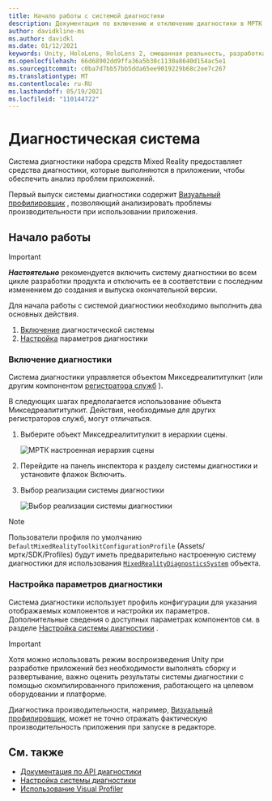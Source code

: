 ```yaml
---
title: Начало работы с системой диагностики
description: Документация по включению и отключению диагностики в МРТК
author: davidkline-ms
ms.author: davidkl
ms.date: 01/12/2021
keywords: Unity, HoloLens, HoloLens 2, смешанная реальность, разработка, MRTK
ms.openlocfilehash: 66d68902dd9ffa36a5b30c1130a8640d154ac5e1
ms.sourcegitcommit: c0ba7d7bb57bb5dda65ee9019229b68c2ee7c267
ms.translationtype: MT
ms.contentlocale: ru-RU
ms.lasthandoff: 05/19/2021
ms.locfileid: "110144722"
---
```

# <a name="diagnostic-system"></a>Диагностическая система

Система диагностики набора средств Mixed Reality предоставляет средства диагностики, которые выполняются в приложении, чтобы обеспечить анализ проблем приложений.

Первый выпуск системы диагностики содержит [Визуальный профилировщик](using-visual-profiler.md) , позволяющий анализировать проблемы производительности при использовании приложения.

## <a name="getting-started"></a>Начало работы

> [!IMPORTANT]
> **_Настоятельно_** рекомендуется включить систему диагностики во всем цикле разработки продукта и отключить ее в соответствии с последним изменением до создания и выпуска окончательной версии.

Для начала работы с системой диагностики необходимо выполнить два основных действия.

1. [Включение](#enable-diagnostics) диагностической системы
2. [Настройка](#configure-diagnostic-options) параметров диагностики

### <a name="enable-diagnostics"></a>Включение диагностики

Система диагностики управляется объектом Микседреалититулкит (или другим компонентом [регистратора служб](xref:Microsoft.MixedReality.Toolkit.IMixedRealityServiceRegistrar) ).

В следующих шагах предполагается использование объекта Микседреалититулкит. Действия, необходимые для других регистраторов служб, могут отличаться.

1. Выберите объект Микседреалититулкит в иерархии сцены.

    ![МРТК настроенная иерархия сцены](../images/MRTK_ConfiguredHierarchy.png)

1. Перейдите на панель инспектора к разделу системы диагностики и установите флажок Включить.
1. Выбор реализации системы диагностики

    ![Выбор реализации системы диагностики](../images/diagnostics/DiagnosticsSelectSystemType.png)

> [!NOTE]
> Пользователи профиля по умолчанию `DefaultMixedRealityToolkitConfigurationProfile` (Assets/мртк/SDK/Profiles) будут иметь предварительно настроенную систему диагностики для использования [`MixedRealityDiagnosticsSystem`](xref:Microsoft.MixedReality.Toolkit.Diagnostics.MixedRealityDiagnosticsSystem) объекта.

### <a name="configure-diagnostic-options"></a>Настройка параметров диагностики

Система диагностики использует профиль конфигурации для указания отображаемых компонентов и настройки их параметров. Дополнительные сведения о доступных параметрах компонентов см. в разделе [Настройка системы диагностики](configuring-diagnostics.md) .

> [!IMPORTANT]
> Хотя можно использовать режим воспроизведения Unity при разработке приложений без необходимости выполнять сборку и развертывание, важно оценить результаты системы диагностики с помощью скомпилированного приложения, работающего на целевом оборудовании и платформе.
>
> Диагностика производительности, например, [Визуальный профилировщик](using-visual-profiler.md), может не точно отражать фактическую производительность приложения при запуске в редакторе.

## <a name="see-also"></a>См. также

- [Документация по API диагностики](xref:Microsoft.MixedReality.Toolkit.Diagnostics)
- [Настройка системы диагностики](configuring-diagnostics.md)
- [Использование Visual Profiler](using-visual-profiler.md)
